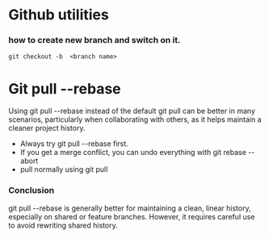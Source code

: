 # Github utilities

### how to create new branch and switch on it.
```
git checkout -b  <branch name>
```

# Git pull --rebase
Using git pull --rebase instead of the default git pull can be better in many scenarios, particularly when collaborating with others, as it helps maintain a cleaner project history. 

- Always try git pull --rebase first. 
- If you get a merge conflict, you can undo everything with git rebase --abort
- pull normally using git pull

### Conclusion
git pull --rebase is generally better for maintaining a clean, linear history, especially on shared or feature branches. However, it requires careful use to avoid rewriting shared history.